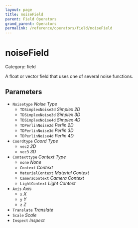 ```yaml
---
layout: page
title: noiseField
parent: Field Operators
grand_parent: Operators
permalink: /reference/operators/field/noiseField
---
```


# noiseField

Category: field



A float or vector field that uses one of several noise functions.

## Parameters

* `Noisetype` *Noise Type*
  * `TDSimplexNoise2d` *Simplex 2D*
  * `TDSimplexNoise3d` *Simplex 3D*
  * `TDSimplexNoise4d` *Simplex 4D*
  * `TDPerlinNoise2d` *Perlin 2D*
  * `TDPerlinNoise3d` *Perlin 3D*
  * `TDPerlinNoise4d` *Perlin 4D*
* `Coordtype` *Coord Type*
  * `vec2` *2D*
  * `vec3` *3D*
* `Contexttype` *Context Type*
  * `none` *None*
  * `Context` *Context*
  * `MaterialContext` *Material Context*
  * `CameraContext` *Camera Context*
  * `LightContext` *Light Context*
* `Axis` *Axis*
  * `x` *X*
  * `y` *Y*
  * `z` *Z*
* `Translate` *Translate*
* `Scale` *Scale*
* `Inspect` *Inspect*